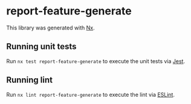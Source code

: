 # report-feature-generate

This library was generated with [Nx](https://nx.dev).

## Running unit tests

Run `nx test report-feature-generate` to execute the unit tests via [Jest](https://jestjs.io).

## Running lint

Run `nx lint report-feature-generate` to execute the lint via [ESLint](https://eslint.org/).
